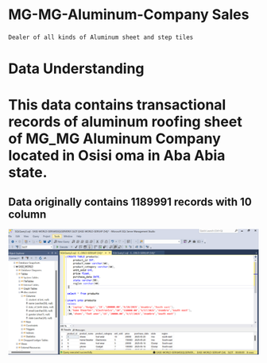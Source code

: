 # MG-MG-Aluminum-Company Sales
`Dealer of all kinds of Aluminum sheet and step tiles`

# Data Understanding
# This data contains transactional records of aluminum roofing sheet of MG_MG Aluminum Company located in Osisi oma in Aba Abia state.
## Data originally contains 1189991 records with 10 column

![image](./hhhh.png)